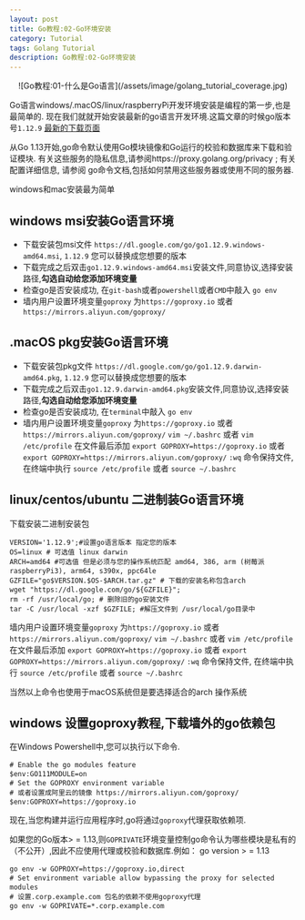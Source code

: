 ```yaml
---
layout: post
title: Go教程:02-Go环境安装
category: Tutorial
tags: Golang Tutorial
description: Go教程:02-Go环境安装
---
```


<div style="text-align: center;">![Go教程:01-什么是Go语言](/assets/image/golang_tutorial_coverage.jpg)</div>

Go语言windows/.macOS/linux/raspberryPi开发环境安装是编程的第一步,也是最简单的. 现在我们就就开始安装最新的go语言开发环境.这篇文章的时候go版本号`1.12.9` [最新的下载页面](https://golang.google.cn/dl/)

从Go 1.13开始,go命令默认使用Go模块镜像和Go运行的校验和数据库来下载和验证模块. 有关这些服务的隐私信息,请参阅https://proxy.golang.org/privacy ; 有关 配置详细信息, 请参阅 go命令文档,包括如何禁用这些服务器或使用不同的服务器.

windows和mac安装最为简单

windows msi安装Go语言环境
-------------------

*   下载安装包msi文件 `https://dl.google.com/go/go1.12.9.windows-amd64.msi`, `1.12.9` 您可以替换成您想要的版本
*   下载完成之后双击`go1.12.9.windows-amd64.msi`安装文件,同意协议,选择安装路径,**勾选自动给您添加环境变量**
*   检查go是否安装成功, 在`git-bash`或者`powershell`或者`CMD`中敲入 `go env`
*   墙内用户设置环境变量`goproxy` 为`https://goproxy.io` 或者 `https://mirrors.aliyun.com/goproxy/`

.macOS pkg安装Go语言环境
------------------

*   下载安装包pkg文件 `https://dl.google.com/go/go1.12.9.darwin-amd64.pkg`, `1.12.9` 您可以替换成您想要的版本
*   下载完成之后双击`go1.12.9.darwin-amd64.pkg`安装文件,同意协议,选择安装路径,**勾选自动给您添加环境变量**
*   检查go是否安装成功, 在`terminal`中敲入 `go env`
*   墙内用户设置环境变量`goproxy` 为`https://goproxy.io` 或者 `https://mirrors.aliyun.com/goproxy/` `vim ~/.bashrc` 或者 `vim /etc/profile` 在文件最后添加 `export GOPROXY=https://goproxy.io` 或者 `export GOPROXY=https://mirrors.aliyun.com/goproxy/` `:wq` 命令保持文件, 在终端中执行 `source /etc/profile` 或者 `source ~/.bashrc`

linux/centos/ubuntu 二进制装Go语言环境
------------------------------

下载安装二进制安装包

    VERSION='1.12.9';#设置go语言版本 指定您的版本
    OS=linux # 可选值 linux darwin
    ARCH=amd64 #可选值 但是必须与您的操作系统匹配 amd64, 386, arm (树莓派raspberryPi3), arm64, s390x, ppc64le
    GZFILE="go$VERSION.$OS-$ARCH.tar.gz" # 下载的安装名称包含arch
    wget "https://dl.google.com/go/${GZFILE}";
    rm -rf /usr/local/go; # 删除旧的go安装文件
    tar -C /usr/local -xzf $GZFILE; #解压文件到 /usr/local/go目录中


墙内用户设置环境变量`goproxy` 为`https://goproxy.io` 或者 `https://mirrors.aliyun.com/goproxy/` `vim ~/.bashrc` 或者 `vim /etc/profile` 在文件最后添加 `export GOPROXY=https://goproxy.io` 或者 `export GOPROXY=https://mirrors.aliyun.com/goproxy/` `:wq` 命令保持文件, 在终端中执行 `source /etc/profile` 或者 `source ~/.bashrc`

当然以上命令也使用于macOS系统但是要选择适合的arch 操作系统

windows 设置goproxy教程,下载墙外的go依赖包
------------------------------

在Windows Powershell中,您可以执行以下命令.

    # Enable the go modules feature
    $env:GO111MODULE=on
    # Set the GOPROXY environment variable
    # 或者设置成阿里云的镜像 https://mirrors.aliyun.com/goproxy/
    $env:GOPROXY=https://goproxy.io



现在,当您构建并运行应用程序时,go将通过`goproxy`代理获取依赖项.

如果您的Go版本> = 1.13,则`GOPRIVATE`环境变量控制go命令认为哪些模块是私有的（不公开）,因此不应使用代理或校验和数据库.例如： go version > = 1.13

    go env -w GOPROXY=https://goproxy.io,direct
    # Set environment variable allow bypassing the proxy for selected modules
    # 设置.corp.example.com 包名的依赖不使用goproxy代理
    go env -w GOPRIVATE=*.corp.example.com
    

